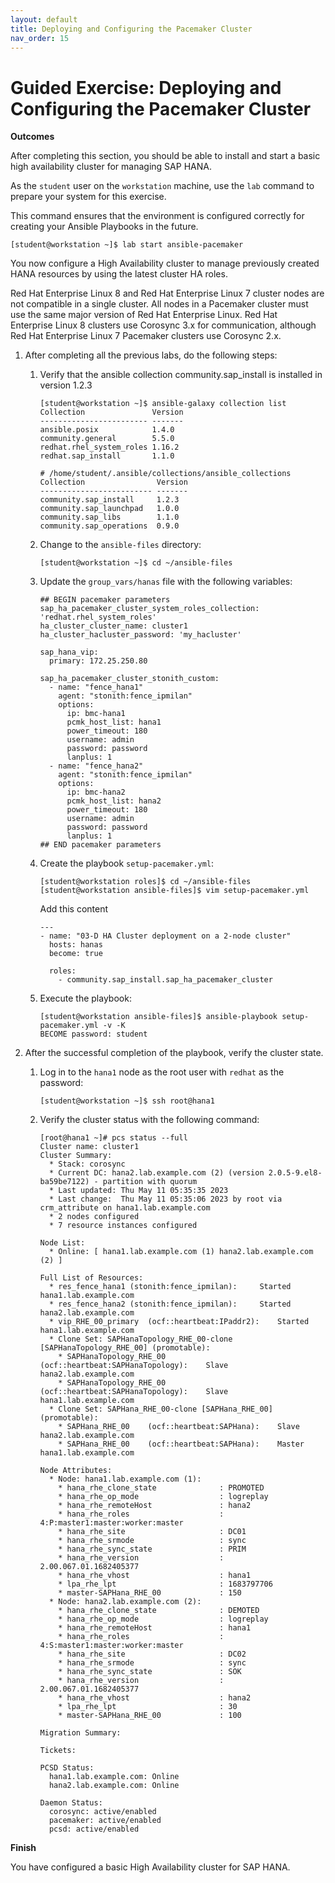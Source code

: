 ```yaml
---
layout: default
title: Deploying and Configuring the Pacemaker Cluster
nav_order: 15
---
```


# Guided Exercise: Deploying and Configuring the Pacemaker Cluster

**Outcomes**

After completing this section, you should be able to install and start a
basic high availability cluster for managing SAP HANA.

As the `student` user on the `workstation` machine, use the `lab`
command to prepare your system for this exercise.

This command ensures that the environment is configured correctly for
creating your Ansible Playbooks in the future.

    [student@workstation ~]$ lab start ansible-pacemaker

You now configure a High Availability cluster to manage previously
created HANA resources by using the latest cluster HA roles.

Red Hat Enterprise Linux 8 and Red Hat Enterprise Linux 7 cluster nodes
are not compatible in a single cluster. All nodes in a Pacemaker cluster
must use the same major version of Red Hat Enterprise Linux. Red Hat
Enterprise Linux 8 clusters use Corosync 3.x for communication, although
Red Hat Enterprise Linux 7 Pacemaker clusters use Corosync 2.x.

1.  After completing all the previous labs, do the following steps:

    1.  Verify that the ansible collection community.sap_install is
        installed in version 1.2.3

            [student@workstation ~]$ ansible-galaxy collection list
            Collection               Version
            ------------------------ -------
            ansible.posix            1.4.0
            community.general        5.5.0
            redhat.rhel_system_roles 1.16.2
            redhat.sap_install       1.1.0

            # /home/student/.ansible/collections/ansible_collections
            Collection                Version
            ------------------------- -------
            community.sap_install     1.2.3
            community.sap_launchpad   1.0.0
            community.sap_libs        1.1.0
            community.sap_operations  0.9.0

    2.  Change to the `ansible-files` directory:

            [student@workstation ~]$ cd ~/ansible-files

    3.  Update the `group_vars/hanas` file with the following variables:

            ## BEGIN pacemaker parameters
            sap_ha_pacemaker_cluster_system_roles_collection: 'redhat.rhel_system_roles'
            ha_cluster_cluster_name: cluster1
            ha_cluster_hacluster_password: 'my_hacluster'

            sap_hana_vip:
              primary: 172.25.250.80

            sap_ha_pacemaker_cluster_stonith_custom:
              - name: "fence_hana1"
                agent: "stonith:fence_ipmilan"
                options:
                  ip: bmc-hana1
                  pcmk_host_list: hana1
                  power_timeout: 180
                  username: admin
                  password: password
                  lanplus: 1
              - name: "fence_hana2"
                agent: "stonith:fence_ipmilan"
                options:
                  ip: bmc-hana2
                  pcmk_host_list: hana2
                  power_timeout: 180
                  username: admin
                  password: password
                  lanplus: 1
            ## END pacemaker parameters

    4.  Create the playbook `setup-pacemaker.yml`:

            [student@workstation roles]$ cd ~/ansible-files
            [student@workstation ansible-files]$ vim setup-pacemaker.yml

        Add this content

            ---
            - name: "03-D HA Cluster deployment on a 2-node cluster"
              hosts: hanas
              become: true

              roles:
                - community.sap_install.sap_ha_pacemaker_cluster

    5.  Execute the playbook:

            [student@workstation ansible-files]$ ansible-playbook setup-pacemaker.yml -v -K
            BECOME password: student

2.  After the successful completion of the playbook, verify the cluster
    state.

    1.  Log in to the `hana1` node as the root user with `redhat` as the
        password:

            [student@workstation ~]$ ssh root@hana1

    2.  Verify the cluster status with the following command:

            [root@hana1 ~]# pcs status --full
            Cluster name: cluster1
            Cluster Summary:
              * Stack: corosync
              * Current DC: hana2.lab.example.com (2) (version 2.0.5-9.el8-ba59be7122) - partition with quorum
              * Last updated: Thu May 11 05:35:35 2023
              * Last change:  Thu May 11 05:35:06 2023 by root via crm_attribute on hana1.lab.example.com
              * 2 nodes configured
              * 7 resource instances configured

            Node List:
              * Online: [ hana1.lab.example.com (1) hana2.lab.example.com (2) ]

            Full List of Resources:
              * res_fence_hana1 (stonith:fence_ipmilan):     Started hana1.lab.example.com
              * res_fence_hana2 (stonith:fence_ipmilan):     Started hana2.lab.example.com
              * vip_RHE_00_primary  (ocf::heartbeat:IPaddr2):    Started hana1.lab.example.com
              * Clone Set: SAPHanaTopology_RHE_00-clone [SAPHanaTopology_RHE_00] (promotable):
                * SAPHanaTopology_RHE_00    (ocf::heartbeat:SAPHanaTopology):    Slave hana2.lab.example.com
                * SAPHanaTopology_RHE_00    (ocf::heartbeat:SAPHanaTopology):    Slave hana1.lab.example.com
              * Clone Set: SAPHana_RHE_00-clone [SAPHana_RHE_00] (promotable):
                * SAPHana_RHE_00    (ocf::heartbeat:SAPHana):    Slave hana2.lab.example.com
                * SAPHana_RHE_00    (ocf::heartbeat:SAPHana):    Master hana1.lab.example.com

            Node Attributes:
              * Node: hana1.lab.example.com (1):
                * hana_rhe_clone_state              : PROMOTED
                * hana_rhe_op_mode                  : logreplay
                * hana_rhe_remoteHost               : hana2
                * hana_rhe_roles                    : 4:P:master1:master:worker:master
                * hana_rhe_site                     : DC01
                * hana_rhe_srmode                   : sync
                * hana_rhe_sync_state               : PRIM
                * hana_rhe_version                  : 2.00.067.01.1682405377
                * hana_rhe_vhost                    : hana1
                * lpa_rhe_lpt                       : 1683797706
                * master-SAPHana_RHE_00             : 150
              * Node: hana2.lab.example.com (2):
                * hana_rhe_clone_state              : DEMOTED
                * hana_rhe_op_mode                  : logreplay
                * hana_rhe_remoteHost               : hana1
                * hana_rhe_roles                    : 4:S:master1:master:worker:master
                * hana_rhe_site                     : DC02
                * hana_rhe_srmode                   : sync
                * hana_rhe_sync_state               : SOK
                * hana_rhe_version                  : 2.00.067.01.1682405377
                * hana_rhe_vhost                    : hana2
                * lpa_rhe_lpt                       : 30
                * master-SAPHana_RHE_00             : 100

            Migration Summary:

            Tickets:

            PCSD Status:
              hana1.lab.example.com: Online
              hana2.lab.example.com: Online

            Daemon Status:
              corosync: active/enabled
              pacemaker: active/enabled
              pcsd: active/enabled

**Finish**

You have configured a basic High Availability cluster for SAP HANA.
